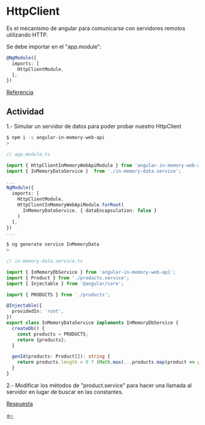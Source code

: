 # HttpClient

Es el mecanismo de angular para comunicarse con servidores remotos utilizando HTTP.

Se debe importar en el "app.module":

```ts
@NgModule({
  imports: [
    HttpClientModule,
  ],
})
```

[Referencia](https://angular.io/tutorial/toh-pt4)

## Actividad

1.- Simular un servidor de datos para poder probar nuestro HttpClient

```sh
$ npm i -s angular-in-memory-web-api
>
```

```ts
// app.module.ts

import { HttpClientInMemoryWebApiModule } from 'angular-in-memory-web-api';
import { InMemoryDataService }  from './in-memory-data.service';

...
NgModule({
  imports: [
    HttpClientModule,
    HttpClientInMemoryWebApiModule.forRoot(
      InMemoryDataService, { dataEncapsulation: false }
    )
  ],
})
...
```

```sh
$ ng generate service InMemoryData
>
```

```ts
// in-memory-data.service.ts

import { InMemoryDbService } from 'angular-in-memory-web-api';
import { Product } from './products.service';
import { Injectable } from '@angular/core';

import { PRODUCTS } from './products';

@Injectable({
  providedIn: 'root',
})
export class InMemoryDataService implements InMemoryDbService {
  createDb() {
    const products = PRODUCTS;
    return {products};
  }

  genId(products: Product[]): string {
    return products.length > 0 ? (Math.max(...products.map(product => parseInt(product.id))) + 1).toString() : '11';
  }
}
```

2.- Modificar los métodos de "product.service" para hacer una llamada al servidor en lugar de buscar en las constantes.

[Respuesta](./respuestas/http-client.md)

[<--](./README.md)
